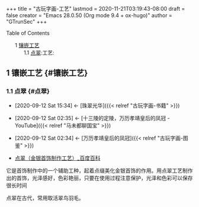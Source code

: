 +++
title = "古玩字画-工艺"
lastmod = 2020-11-21T03:19:43-08:00
draft = false
creator = "Emacs 28.0.50 (Org mode 9.4 + ox-hugo)"
author = "GTrunSec"
+++

<style>
  .ox-hugo-toc ul {
    list-style: none;
  }
</style>
<div class="ox-hugo-toc toc">
<div></div>

<div class="heading">Table of Contents</div>

- <span class="section-num">1</span> [镶嵌工艺](#镶嵌工艺)
    - <span class="section-num">1.1</span> [点翠](#点翠):工艺:

</div>
<!--endtoc-->



## <span class="section-num">1</span> 镶嵌工艺 {#镶嵌工艺}


### <span class="section-num">1.1</span> 点翠 {#点翠}

-   <span class="timestamp-wrapper"><span class="timestamp">[2020-09-12 Sat 15:34] </span></span> <- [珠翠光华]({{< relref "古玩字画-书籍" >}})
-   <span class="timestamp-wrapper"><span class="timestamp">[2020-09-12 Sat 02:35] </span></span> <- [十三陵的定陵，万历孝靖皇后的凤冠 - YouTube]({{< relref "马未都聊国宝" >}})
-   <span class="timestamp-wrapper"><span class="timestamp">[2020-09-12 Sat 02:34] </span></span> <- [万历孝靖皇后的凤冠]({{< relref "古玩字画-图鉴" >}})

-   [点翠（金银首饰制作工艺）\_百度百科](https://baike.baidu.com/item/%E7%82%B9%E7%BF%A0/5933650#:~:text=%E7%82%B9%E7%BF%A0%E5%B7%A5%E8%89%BA%E6%98%AF%E4%B8%80,%E5%8F%AF%E4%BB%A5%E4%BF%9D%E5%AD%98%E5%BE%88%E9%95%BF%E6%97%B6%E9%97%B4%E3%80%82)

它是首饰制作中的一个辅助工种，起着点缀美化金银首饰的作用。用点翠工艺制作出的首饰，光泽感好，色彩艳丽，只要在使用过程注意保护，光泽和色彩可以保存很长时间

点翠在古代，常用取活翠鸟羽毛。
